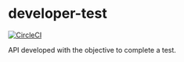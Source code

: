# developer-test

[![CircleCI](https://circleci.com/gh/pedroandrades/developer-test/tree/master.svg?style=svg)](https://circleci.com/gh/pedroandrades/developer-test/tree/master)

API developed with the objective to complete a test.
